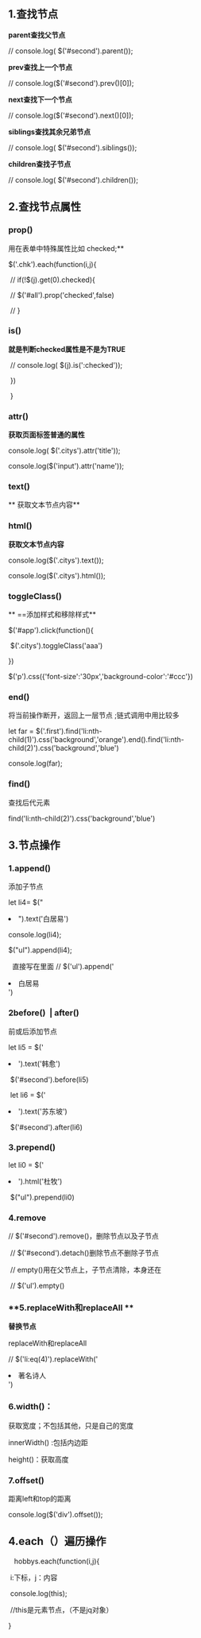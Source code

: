 ## 1.查找节点

**parent查找父节点**

//   console.log( $('#second').parent()); 

**prev查找上一个节点**

//   console.log($('#second').prev()[0]);

**next查找下一个节点**

//   console.log($('#second').next()[0]);

**siblings查找其余兄弟节点**

//  console.log( $('#second').siblings());

**children查找子节点**

//  console.log( $('#second').children());

## 2.查找节点属性

###  prop()

用在表单中特殊属性比如 checked;** 

   $('.chk').each(function(i,j){

​          // if(!$(j).get(0).checked){

​          //   $('#all').prop('checked',false)

​          // }

### **is()**

**就是判断checked属性是不是为TRUE**

​        //  console.log( $(j).is(':checked'));

​        })

​      }

### **attr()**

**获取页面标签普通的属性** 

 console.log( $('.citys').attr('title')); 

  console.log($('input').attr('name'));  



###  text()

** 获取文本节点内容**

###  html() 

**获取文本节点内容**

 console.log($('.citys').text()); 

 console.log($('.citys').html()); 



### **toggleClass()**

** ==添加样式和移除样式** 

$('#app').click(function(){

​    $('.citys').toggleClass('aaa')

})

$('p').css({'font-size':'30px','background-color':'#ccc'})

### **end()**

将当前操作断开，返回上一层节点 ;链式调用中用比较多 

 let far =  $('.first').find('li:nth-child(1)').css('background','orange').end().find('li:nth-child(2)').css('background','blue')

console.log(far);

### **find()**

查找后代元素

find('li:nth-child(2)').css('background','blue') 







## 3.节点操作

### 1.append()

添加子节点

 let li4= $("<li>").text('白居易')

 console.log(li4);

 $("ul").append(li4);



  直接写在里面 // $('ul').append('<li>白居易</li>') 

### 2before()  | after()

前或后添加节点

  let li5 = $('<li>').text('韩愈')

​    $('#second').before(li5)

​    let li6 = $('<li>').text('苏东坡')

​    $('#second').after(li6)

### **3.prepend()** 

let li0 = $('<li>').html('杜牧')

​    $("ul").prepend(li0) 

### **4.remove**

  // $('#second').remove()，删除节点以及子节点

​    // $('#second').detach()删除节点不删除子节点

​    // empty()用在父节点上，子节点清除，本身还在

​    // $('ul').empty()

### **5.replaceWith和replaceAll **

**替换节点** 

replaceWith和replaceAll 

// $('li:eq(4)').replaceWith('<li>著名诗人</li>')



### 6.**width()**：

获取宽度；不包括其他，只是自己的宽度

 innerWidth() :包括内边距

 height()：获取高度

### **7.offset()** 

距离left和top的距离

console.log($('div').offset()); 

## 4.each（）遍历操作

   hobbys.each(function(i,j){  

​	i:下标，j：内容 

​    console.log(this); 

​    //this是元素节点，（不是jq对象）

}







